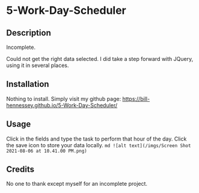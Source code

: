 # 5-Work-Day-Scheduler

## Description

Incomplete.

Could not get the right data selected. I did take a step forward with JQuery, using it in several places.

## Installation

Nothing to install. Simply visit my github page: https://bill-hennessey.github.io/5-Work-Day-Scheduler/

## Usage

Click in the fields and type the task to perform that hour of the day. Click the save icon to store your data locally.
`md ![alt text](/imgs/Screen Shot 2021-08-06 at 10.41.00 PM.png) `

## Credits

No one to thank except myself for an incomplete project.

